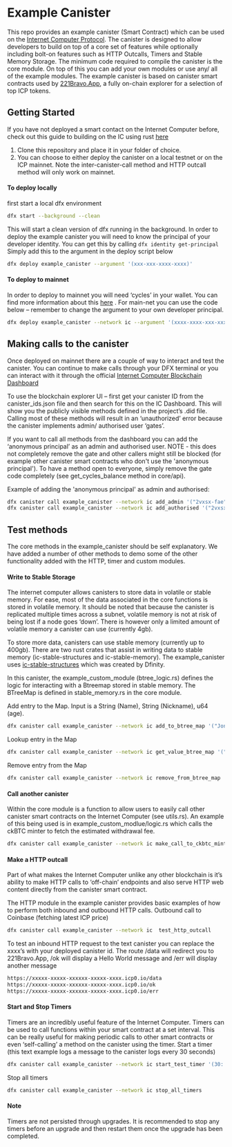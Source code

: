 # Example Canister

This repo provides an example canister (Smart Contract) which can be used on the [Internet Computer Protocol](https://internetcomputer.org/). The canister is designed to allow developers to build on top of a core set of features while optionally including bolt-on features such as HTTP Outcalls, Timers and Stable Memory Storage. 
The minimum code required to compile the canister is the core module. On top of this you can add your own modules or use any/ all of the example modules. The example canister is based on canister smart contracts used by [221Bravo.App](https://github.com/SaorsaLabs/221BravoApp_v3), a fully on-chain explorer for a selection of top ICP tokens. 

## Getting Started
If you have not deployed a smart contact on the Internet Computer before, check out this guide to building on the IC using rust [here]( https://internetcomputer.org/docs/current/developer-docs/backend/rust/)

1. Clone this repository and place it in your folder of choice. 
2. You can choose to either deploy the canister on a local testnet or on the ICP mainnet. Note the inter-canister-call method and HTTP outcall method will only work on mainnet. 

#### To deploy locally
first start a local dfx environment 

```bash
dfx start --background --clean
``` 

This will start a clean version of dfx running in the background. In order to deploy the example canister you will need to know the principal of your developer identity. You can get this by calling `dfx identity get-principal` Simply add this to the argument in the deploy script below

```bash
dfx deploy example_canister --argument '(xxx-xxx-xxxx-xxxx)'
```

#### To deploy to mainnet
In order to deploy to mainnet you will need ‘cycles’ in your wallet. You can find more information about this [here]( https://internetcomputer.org/docs/current/developer-docs/getting-started/deploy/mainnet) . For main-net you can use the code below – remember to change the argument to your own developer principal. 

```bash
dfx deploy example_canister --network ic --argument '(xxxx-xxxx-xxx-xxxx-xxxx)'
```

## Making calls to the canister
Once deployed on mainnet there are a couple of way to interact and test the canister. You can continue to make calls through your DFX terminal or you can interact with it through the official [Internet Computer Blockchain Dashboard]( https://dashboard.internetcomputer.org/)

To use the blockchain explorer UI – first get your canister ID from the canister_ids.json file and then search for this on the IC Dashboard. This will show you the publicly visible methods defined in the project’s .did file. Calling most of these methods will result in an ‘unauthorized’ error because the canister implements admin/ authorised user ‘gates’. 

If you want to call all methods from the dashboard you can add the ‘anonymous principal’ as an admin and authorised user. NOTE - this does not completely remove the gate and other callers might still be blocked (for example other canister smart contracts who don't use the 'anonymous principal'). To have a method open to everyone, simply remove the gate code completely (see get_cycles_balance method in core/api). 

Example of adding the 'anonymous principal' as admin and authorised:

```bash
dfx canister call example_canister --network ic add_admin '("2vxsx-fae")'
dfx canister call example_canister --network ic add_authorised '("2vxsx-fae")'
``` 

## Test methods
The core methods in the example_canister should be self explanatory. We have added a number of other methods to demo some of the other functionality added with the HTTP, timer and custom modules.  

#### Write to Stable Storage
The internet computer allows canisters to store data in volatile or stable memory. For ease, most of the data associated in the core functions is stored in volatile memory. It should be noted that because the canister is replicated multiple times across a subnet, volatile memory is not at risk of being lost if a node goes ‘down’. There is however only a limited amount of volatile memory a canister can use (currently 4gb). 

To store more data, canisters can use stable memory (currently up to 400gb). There are two rust crates that assist in writing data to stable memory (ic-stable-structures and ic-stable-memory). The example_canister uses [ic-stable-structures]( https://docs.rs/ic-stable-structures/latest/ic_stable_structures/) which was created by Dfinity. 

In this canister, the example_custom_module (btree_logic.rs) defines the logic for interacting with a Btreemap stored in stable memory. The BTreeMap is defined in stable_memory.rs in the core module. 

Add entry to the Map. Input is a String (Name), String (Nickname), u64 (age). 
```bash
dfx canister call example_canister --network ic add_to_btree_map '("Jonathan", "J-dawg", 28: nat64)'
```

Lookup entry in the Map
```bash
dfx canister call example_canister --network ic get_value_btree_map '("Jonathan")'
```

Remove entry from the Map
```bash
dfx canister call example_canister --network ic remove_from_btree_map '("Jonathan")'
```

#### Call another canister 
Within the core module is a function to allow users to easily call other canister smart contracts on the Internet Computer (see utils.rs). An example of this being used is in example_custom_modlue/logic.rs which calls the ckBTC minter to fetch the estimated withdrawal fee.

```bash 
dfx canister call example_canister --network ic make_call_to_ckbtc_minter  
``` 

#### Make a HTTP outcall

Part of what makes the Internet Computer unlike any other blockchain is it’s ability to make HTTP calls to ‘off-chain’ endpoints and also serve HTTP web content directly from the canister smart contract.  

The HTTP module in the example canister provides basic examples of how to perform both inbound and outbound HTTP calls. 
Outbound call to Coinbase (fetching latest ICP price) 

```bash
dfx canister call example_canister --network ic  test_http_outcall
```

To test an inbound HTTP request to the text canister you can replace the xxxx’s with your deployed canister id. The route /data will redirect you to 221Bravo.App, /ok will display a Hello World message and /err will display another message

```html
https://xxxxx-xxxxx-xxxxxx-xxxxx-xxxx.icp0.io/data
https://xxxxx-xxxxx-xxxxxx-xxxxx-xxxx.icp0.io/ok
https://xxxxx-xxxxx-xxxxxx-xxxxx-xxxx.icp0.io/err
```

#### Start and Stop Timers

Timers are an incredibly useful feature of the Internet Computer. Timers can be used to call functions within your smart contract at a set interval. This can be really useful for making periodic calls to other smart contracts or even ‘self-calling’ a method on the canister using the timer. 
Start a timer (this text example logs a message to the canister logs every 30 seconds)

```bash
dfx canister call example_canister --network ic start_test_timer '(30: nat64)'
```

Stop all timers
```bash
dfx canister call example_canister --network ic stop_all_timers
```

#### Note
Timers are not persisted through upgrades. It is recommended to stop any timers before an upgrade and then restart them once the upgrade has been completed.